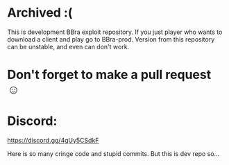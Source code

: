 # Archived :(

This is development BBra exploit repository. 
If you just player who wants to download a client and play go to BBra-prod. 
Version from this repository can be unstable, and even can don't work. 

# Don't forget to make a pull request ☺

# Discord:
https://discord.gg/4gUy5CSdkF

Here is so many cringe code and stupid commits. 
But this is dev repo so... 

